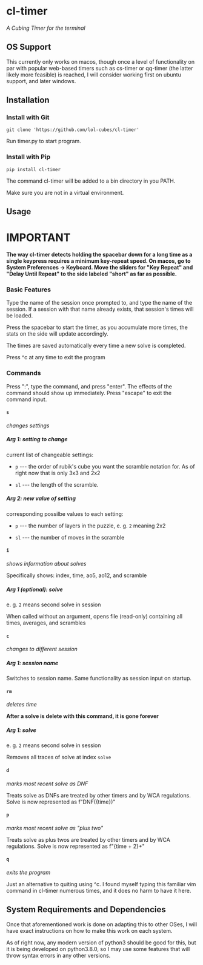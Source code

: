 # cl-timer

*A Cubing Timer for the terminal*

## OS Support

This currently only works on macos, though once a level of functionality on par with popular web-based timers such as cs-timer or qq-timer (the latter likely more feasible) is reached, I will consider working first on ubuntu support, and later windows.

## Installation

### Install with Git

`git clone 'https://github.com/lol-cubes/cl-timer'`

Run timer.py to start program.

### Install with Pip

`pip install cl-timer`

The command cl-timer will be added to a bin directory in you PATH.

Make sure you are not in a virtual environment.

## Usage

# IMPORTANT

**The way cl-timer detects holding the spacebar down for a long time as a single keypress requires a minimum key-repeat speed. On macos, go to System Preferences -> Keyboard. Move the sliders for "Key Repeat" and "Delay Until Repeat" to the side labeled "short" as far as possible.**

### Basic Features

Type the name of the session once prompted to, and type the name of the session.
If a session with that name already exists, that session's times will be loaded.

Press the spacebar to start the timer, as you accumulate more times, the stats on the side will update accordingly.

The times are saved automatically every time a new solve is completed.

Press ^c at any time to exit the program

### Commands

Press ":", type the command, and press "enter". The effects of the command should show up immediately. Press "escape" to exit the command input.

#### `s`

*changes settings*

##### Arg 1: setting to change

current list of changeable settings:

- `p` --- the order of rubik's cube you want the scramble notation for. As of right now that is only 3x3 and 2x2

- `sl` --- the length of the scramble.

##### Arg 2: new value of setting

corresponding possilbe values to each setting:

- `p` --- the number of layers in the puzzle, e. g. `2` meaning 2x2

- `sl` --- the number of moves in the scramble

#### `i`

*shows information about solves*

Specifically shows: index, time, ao5, ao12, and scramble

##### Arg 1 *(optional)*: solve

e. g. `2` means second solve in session

When called without an argument, opens file (read-only) containing all times, averages, and scrambles

#### `c`

*changes to different session*

##### Arg 1: session name

Switches to session name. Same functionality as session input on startup.

#### `rm`

*deletes time*

**After a solve is delete with this command, it is gone forever**

##### Arg 1: solve

e. g. `2` means second solve in session

Removes all traces of solve at index `solve`

#### `d`

*marks most recent solve as DNF*

Treats solve as DNFs are treated by other timers and by WCA regulations.
Solve is now represented as f"DNF({time})"

#### `p`

*marks most recent solve as "plus two"*

Treats solve as plus twos are treated by other timers and by WCA regulations.
Solve is now represented as f"{time + 2}+"

#### `q`

*exits the program*

Just an alternative to quiting using ^c. I found myself typing this familiar vim command in cl-timer numerous times, and it does no harm to have it here.

## System Requirements and Dependencies

Once that aforementioned work is done on adapting this to other OSes, I will have exact instructions on how to make this work on each system.

As of right now, any modern version of python3 should be good for this, but it is being developed on python3.8.0, so I may use some features that will throw syntax errors in any other versions.
